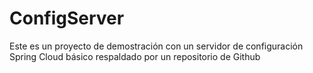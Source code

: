 # ConfigServer
Este es un proyecto de demostración con un servidor de configuración Spring Cloud básico respaldado por un repositorio de Github
